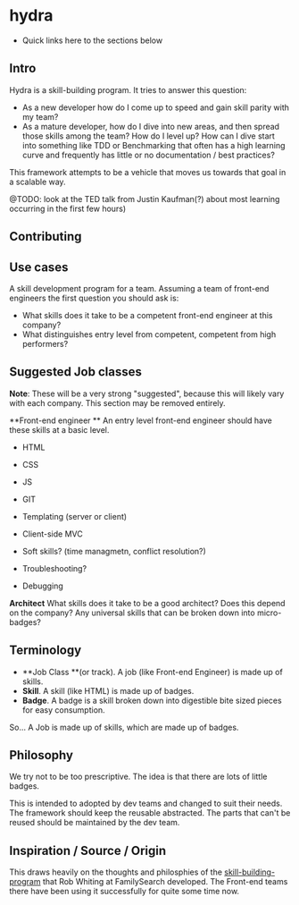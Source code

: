 hydra
======================
- Quick links here to the sections below


Intro
----------------

Hydra is a skill-building program. It tries to answer this question:

- As a new developer how do I come up to speed and gain skill parity with my team?
- As a mature developer, how do I dive into new areas, and then spread those skills among the team?
How do I level up? How can I dive start into something like TDD or Benchmarking that often has a high
learning curve and frequently has little or no documentation / best practices?

This framework attempts to be a vehicle that moves us towards that goal in a scalable way.



@TODO: look at the TED talk from Justin Kaufman(?) about most learning occurring in the first few hours)

Contributing
----------------


Use cases
----------------
A skill development program for a team. Assuming a team of front-end engineers the first question you should ask is:
- What skills does it take to be a competent front-end engineer at this company?
- What distinguishes entry level from competent, competent from high performers?

Suggested Job classes
----------------
**Note**: These will be a very strong "suggested", because this will likely vary with each company. This section may be removed entirely.

**Front-end engineer **
An entry level front-end engineer should have these skills at a basic level.
- HTML
- CSS
- JS
- GIT
- Templating (server or client)
- Client-side MVC
- Soft skills? (time managmetn, conflict resolution?)

- Troubleshooting?
- Debugging


**Architect**
What skills does it take to be a good architect? Does this depend on the company?
Any universal skills that can be broken down into micro-badges?


**Terminology**
----------------
- **Job Class **(or track). A job (like Front-end Engineer) is made up of skills.
- **Skill**. A skill (like HTML) is made up of badges.
- **Badge**. A badge is a skill broken down into digestible bite sized pieces for easy consumption.

So... A Job is made up of skills, which are made up of badges.

Philosophy
----------------
We try not to be too prescriptive. The idea is that there are lots of little badges.

This is intended to adopted by dev teams and changed to suit their needs. The framework should keep the reusable abstracted.
The parts that can't be reused should be maintained by the dev team.



Inspiration / Source / Origin
----------------
This draws heavily on the thoughts and philosphies of the [skill-building-program](https://github.com/fs-webdev/skill-building-program) that Rob Whiting at
FamilySearch developed. The Front-end teams there have been using it successfully for quite some time now.

